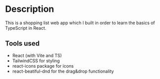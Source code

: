 # Description

This is a shopping list web app which I built in order to learn the basics of TypeScript in React.

## Tools used

- React (with Vite and TS)
- TailwindCSS for styling
- react-icons package for icons
- react-beatiful-dnd for the drag&drop functionality
